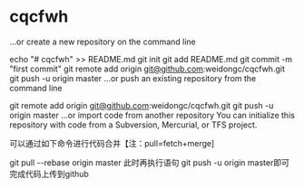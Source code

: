 # cqcfwh
…or create a new repository on the command line

echo "# cqcfwh" >> README.md
git init
git add README.md
git commit -m "first commit"
git remote add origin git@github.com:weidongc/cqcfwh.git
git push -u origin master
…or push an existing repository from the command line

git remote add origin git@github.com:weidongc/cqcfwh.git
git push -u origin master
…or import code from another repository
You can initialize this repository with code from a Subversion, Mercurial, or TFS project.


可以通过如下命令进行代码合并【注：pull=fetch+merge]

git pull --rebase origin master
此时再执行语句 git push -u origin master即可完成代码上传到github

